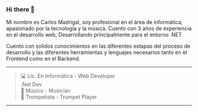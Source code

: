 ### Hi there 👋

Mi nombre es Carlos Madrigal, soy profesional en el área de informática, apasionado por la tecnología y la música. 
Cuento con 3 años de experiencia en el desarrollo web, Desarrollando principalmente para el entorno .NET   

Cuento con solidos conocimientos en las diferentes estapas del proceso de desarrollo y las diferentes herramientas y lenguajes necesarios tanto en el Frontend como en el Backend.  

---

> 💻 Lic. En Informática - Web Developer  
> .Net Dev  
> 🎵 Músico - Musician    
> 🎺 Trompetista - Trumpet Player  

---

<!--
**kikemadrigalr/kikemadrigalr** is a ✨ _special_ ✨ repository because its `README.md` (this file) appears on your GitHub profile.

Here are some ideas to get you started:

- 🔭 I’m currently working on ...
- 🌱 I’m currently learning ...
- 👯 I’m looking to collaborate on ...
- 🤔 I’m looking for help with ...
- 💬 Ask me about ...
- 📫 How to reach me: ...
- 😄 Pronouns: ...
- ⚡ Fun fact: ...
-->
